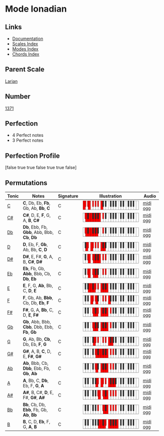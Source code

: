 # Mode Ionadian

## Links

- [Documentation](index.md)
- [Scales Index](Scales.md)
- [Modes Index](Modes.md)
- [Chords Index](Chords.md)

## Parent Scale

[Larian](ScaleLarian.md)

## Number

[1371](https://ianring.com/musictheory/scales/1371)

## Perfection

- 4 Perfect notes
- 3 Perfect notes

## Perfection Profile

[false true true false true true false]

## Permutations

| Tonic | Notes | Signature | Illustration | Audio |
|-------|-------|-----------|--------------|-------|
| [C](ModeCNaturalIonadian.md) | **C**, Db, Eb, **Fb**, Gb, Ab, **Bb**, **C** | C | ![CNaturalIonadian](ModeCNaturalIonadian.png) | [midi](ModeCNaturalIonadian.mid) [ogg](ModeCNaturalIonadian.ogg) |
| [C#](ModeCSharpIonadian.md) | **C#**, D, E, **F**, G, A, **B**, **C#** | C | ![CSharpIonadian](ModeCSharpIonadian.png) | [midi](ModeCSharpIonadian.mid) [ogg](ModeCSharpIonadian.ogg) |
| [Db](ModeDFlatIonadian.md) | **Db**, Ebb, Fb, **Gbb**, Abb, Bbb, **Cb**, **Db** | C | ![DFlatIonadian](ModeDFlatIonadian.png) | [midi](ModeDFlatIonadian.mid) [ogg](ModeDFlatIonadian.ogg) |
| [D](ModeDNaturalIonadian.md) | **D**, Eb, F, **Gb**, Ab, Bb, **C**, **D** | C | ![DNaturalIonadian](ModeDNaturalIonadian.png) | [midi](ModeDNaturalIonadian.mid) [ogg](ModeDNaturalIonadian.ogg) |
| [D#](ModeDSharpIonadian.md) | **D#**, E, F#, **G**, A, B, **C#**, **D#** | C | ![DSharpIonadian](ModeDSharpIonadian.png) | [midi](ModeDSharpIonadian.mid) [ogg](ModeDSharpIonadian.ogg) |
| [Eb](ModeEFlatIonadian.md) | **Eb**, Fb, Gb, **Abb**, Bbb, Cb, **Db**, **Eb** | C | ![EFlatIonadian](ModeEFlatIonadian.png) | [midi](ModeEFlatIonadian.mid) [ogg](ModeEFlatIonadian.ogg) |
| [E](ModeENaturalIonadian.md) | **E**, F, G, **Ab**, Bb, C, **D**, **E** | C | ![ENaturalIonadian](ModeENaturalIonadian.png) | [midi](ModeENaturalIonadian.mid) [ogg](ModeENaturalIonadian.ogg) |
| [F](ModeFNaturalIonadian.md) | **F**, Gb, Ab, **Bbb**, Cb, Db, **Eb**, **F** | C | ![FNaturalIonadian](ModeFNaturalIonadian.png) | [midi](ModeFNaturalIonadian.mid) [ogg](ModeFNaturalIonadian.ogg) |
| [F#](ModeFSharpIonadian.md) | **F#**, G, A, **Bb**, C, D, **E**, **F#** | C | ![FSharpIonadian](ModeFSharpIonadian.png) | [midi](ModeFSharpIonadian.mid) [ogg](ModeFSharpIonadian.ogg) |
| [Gb](ModeGFlatIonadian.md) | **Gb**, Abb, Bbb, **Cbb**, Dbb, Ebb, **Fb**, **Gb** | C | ![GFlatIonadian](ModeGFlatIonadian.png) | [midi](ModeGFlatIonadian.mid) [ogg](ModeGFlatIonadian.ogg) |
| [G](ModeGNaturalIonadian.md) | **G**, Ab, Bb, **Cb**, Db, Eb, **F**, **G** | C | ![GNaturalIonadian](ModeGNaturalIonadian.png) | [midi](ModeGNaturalIonadian.mid) [ogg](ModeGNaturalIonadian.ogg) |
| [G#](ModeGSharpIonadian.md) | **G#**, A, B, **C**, D, E, **F#**, **G#** | C | ![GSharpIonadian](ModeGSharpIonadian.png) | [midi](ModeGSharpIonadian.mid) [ogg](ModeGSharpIonadian.ogg) |
| [Ab](ModeAFlatIonadian.md) | **Ab**, Bbb, Cb, **Dbb**, Ebb, Fb, **Gb**, **Ab** | C | ![AFlatIonadian](ModeAFlatIonadian.png) | [midi](ModeAFlatIonadian.mid) [ogg](ModeAFlatIonadian.ogg) |
| [A](ModeANaturalIonadian.md) | **A**, Bb, C, **Db**, Eb, F, **G**, **A** | C | ![ANaturalIonadian](ModeANaturalIonadian.png) | [midi](ModeANaturalIonadian.mid) [ogg](ModeANaturalIonadian.ogg) |
| [A#](ModeASharpIonadian.md) | **A#**, B, C#, **D**, E, F#, **G#**, **A#** | C | ![ASharpIonadian](ModeASharpIonadian.png) | [midi](ModeASharpIonadian.mid) [ogg](ModeASharpIonadian.ogg) |
| [Bb](ModeBFlatIonadian.md) | **Bb**, Cb, Db, **Ebb**, Fb, Gb, **Ab**, **Bb** | C | ![BFlatIonadian](ModeBFlatIonadian.png) | [midi](ModeBFlatIonadian.mid) [ogg](ModeBFlatIonadian.ogg) |
| [B](ModeBNaturalIonadian.md) | **B**, C, D, **Eb**, F, G, **A**, **B** | C | ![BNaturalIonadian](ModeBNaturalIonadian.png) | [midi](ModeBNaturalIonadian.mid) [ogg](ModeBNaturalIonadian.ogg) |
